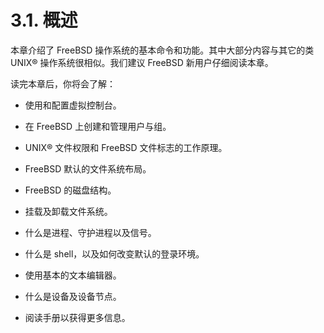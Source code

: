 # 3.1. 概述

本章介绍了 FreeBSD 操作系统的基本命令和功能。其中大部分内容与其它的类 UNIX® 操作系统很相似。我们建议 FreeBSD 新用户仔细阅读本章。

读完本章后，你将会了解：

- 使用和配置虚拟控制台。

- 在 FreeBSD 上创建和管理用户与组。

- UNIX® 文件权限和 FreeBSD 文件标志的工作原理。

- FreeBSD 默认的文件系统布局。

- FreeBSD 的磁盘结构。

- 挂载及卸载文件系统。

- 什么是进程、守护进程以及信号。

- 什么是 shell，以及如何改变默认的登录环境。

- 使用基本的文本编辑器。

- 什么是设备及设备节点。

- 阅读手册以获得更多信息。
